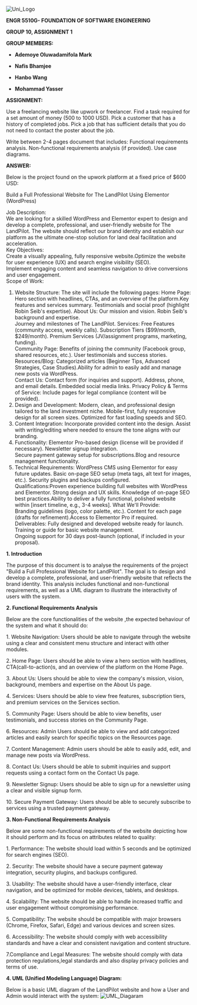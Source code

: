![Uni_Logo](Uni_Logo.png)

**ENGR 5510G- FOUNDATION OF SOFTWARE ENGINEERING**

**GROUP 10, ASSIGNMENT 1**

**GROUP MEMBERS:**

- **Ademoye Oluwadamifola Mark**

- **Nafis Bhamjee**

- **Hanbo Wang**

- **Mohammad Yasser**

**ASSIGNMENT:**

Use a freelancing website like upwork or freelancer. Find a task
required for a set amount of money (500 to 1000 USD). Pick a customer
that has a history of completed jobs. Pick a job that has sufficient
details that you do not need to contact the poster about the job.

Write between 2-4 pages document that includes: Functional requirements
analysis. Non-functional requirements analysis (if provided). Use case
diagrams.

**ANSWER:**

Below is the project found on the upwork platform at a fixed price of
\$600 USD:

Build a Full Professional Website for The LandPilot Using Elementor
(WordPress)

Job Description:  
We are looking for a skilled WordPress and Elementor expert to design
and develop a complete, professional, and user-friendly website for The
LandPilot. The website should reflect our brand identity and establish
our platform as the ultimate one-stop solution for land deal
facilitation and acceleration.  
Key Objectives:  
Create a visually appealing, fully responsive website.Optimize the
website for user experience (UX) and search engine visibility (SEO).  
Implement engaging content and seamless navigation to drive conversions
and user engagement.  
Scope of Work:  
1. Website Structure: The site will include the following pages: Home
Page: Hero section with headlines, CTAs, and an overview of the
platform.Key features and services summary. Testimonials and social
proof (highlight Robin Seib's expertise). About Us: Our mission and
vision. Robin Seib's background and expertise.  
Journey and milestones of The LandPilot. Services: Free Features
(community access, weekly calls). Subscription Tiers (\$99/month,
\$249/month). Premium Services (JV/assignment programs, marketing,
funding).  
Community Page: Benefits of joining the community (Facebook group,
shared resources, etc.). User testimonials and success stories.  
Resources/Blog: Categorized articles (Beginner Tips, Advanced
Strategies, Case Studies).Ability for admin to easily add and manage new
posts via WordPress.  
Contact Us: Contact form (for inquiries and support). Address, phone,
and email details. Embedded social media links. Privacy Policy & Terms
of Service: Include pages for legal compliance (content will be
provided).  
2. Design and Development: Modern, clean, and professional design
tailored to the land investment niche. Mobile-first, fully responsive
design for all screen sizes. Optimized for fast loading speeds and
SEO.  
3. Content Integration: Incorporate provided content into the design.
Assist with writing/editing where needed to ensure the tone aligns with
our branding.  
4. Functionality: Elementor Pro-based design (license will be provided
if necessary). Newsletter signup integration.  
Secure payment gateway setup for subscriptions.Blog and resource
management functionality.  
5. Technical Requirements: WordPress CMS using Elementor for easy future
updates. Basic on-page SEO setup (meta tags, alt text for images, etc.).
Security plugins and backups configured.  
Qualifications:Proven experience building full websites with WordPress
and Elementor. Strong design and UX skills. Knowledge of on-page SEO
best practices.Ability to deliver a fully functional, polished website
within \[insert timeline, e.g., 3-4 weeks\]. What We'll Provide:  
Branding guidelines (logo, color palette, etc.). Content for each page
(drafts for refinement).Access to Elementor Pro if required.  
Deliverables: Fully designed and developed website ready for launch.
Training or guide for basic website management.  
Ongoing support for 30 days post-launch (optional, if included in your
proposal).

**1. Introduction**

The purpose of this document is to analyse the requirements of the
project "Build a Full Professional Website for LandPilot". The goal is
to design and develop a complete, professional, and user-friendly
website that reflects the brand identity. This analysis includes
functional and non-functional requirements, as well as a UML diagram to
illustrate the interactivity of users with the system.

**2. Functional Requirements Analysis**

Below are the core functionalities of the website ,the expected
behaviour of the system and what it should do:

1\. Website Navigation: Users should be able to navigate through the
website using a clear and consistent menu structure and interact with
other modules.

2\. Home Page: Users should be able to view a hero section with
headlines, CTA(call-to-action)s, and an overview of the platform on the
Home Page.

3\. About Us: Users should be able to view the company\'s mission,
vision, background, members and expertise on the About Us page.

4\. Services: Users should be able to view free features, subscription
tiers, and premium services on the Services section.

5\. Community Page: Users should be able to view benefits, user
testimonials, and success stories on the Community Page.

6\. Resources: Admin Users should be able to view and add categorized
articles and easily search for specific topics on the Resources page.

7\. Content Management: Admin users should be able to easily add, edit,
and manage new posts via WordPress.

8\. Contact Us: Users should be able to submit inquiries and support
requests using a contact form on the Contact Us page.

9\. Newsletter Signup: Users should be able to sign up for a newsletter
using a clear and visible signup form.

10\. Secure Payment Gateway: Users should be able to securely subscribe
to services using a trusted payment gateway.

**3. Non-Functional Requirements Analysis**

Below are some non-functional requirements of the website depicting how
it should perform and its focus on attributes related to quality:

1\. Performance: The website should load within 5 seconds and be
optimized for search engines (SEO).

2\. Security: The website should have a secure payment gateway
integration, security plugins, and backups configured.

3\. Usability: The website should have a user-friendly interface, clear
navigation, and be optimized for mobile devices, tablets, and desktops.

4\. Scalability: The website should be able to handle increased traffic
and user engagement without compromising performance.

5\. Compatibility: The website should be compatible with major browsers
(Chrome, Firefox, Safari, Edge) and various devices and screen sizes.

6\. Accessibility: The website should comply with web accessibility
standards and have a clear and consistent navigation and content
structure.

7.Compliance and Legal Measures: The website should comply with data
protection regulations,legal standards and also display privacy policies
and terms of use.

**4. UML (Unified Modeling Language) Diagram:**

Below is a basic UML diagram of the LandPilot website and how a User and
Admin would interact with the system:
![UML_Diagaram](UML.jpeg)
